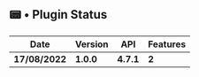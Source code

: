 ## 📟 • Plugin Status
| **Date** | **Version** | **API** | **Features** |
| --- | --- | --- | --- | 
| **17/08/2022** | **1.0.0** | **4.7.1** | **2** | 
 

